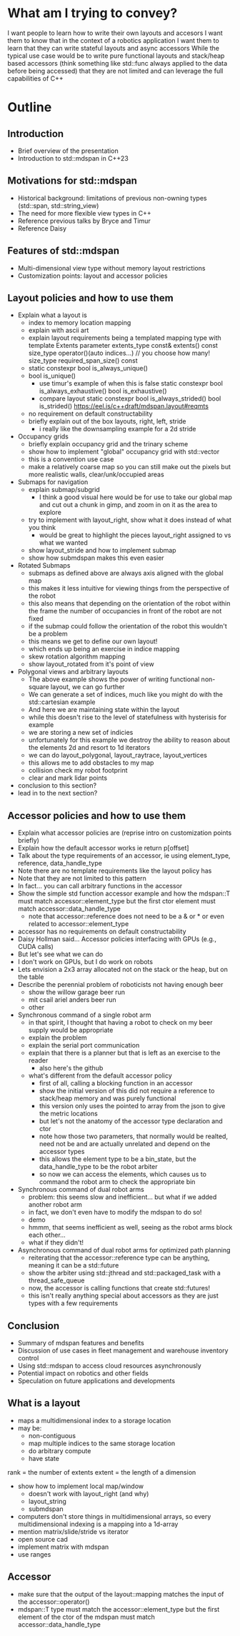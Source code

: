 # What am I trying to convey?
I want people to learn how to write their own layouts and accesors
I want them to know that in the context of a robotics application 
I want them to learn that they can write stateful layouts and async accessors
While the typical use case would be to write pure functional layouts and stack/heap based
accessors (think something like std::func always applied to the data before being accessed)
that they are not limited and can leverage the full capabilities of C++

# Outline
## Introduction
- Brief overview of the presentation
- Introduction to std::mdspan in C++23

## Motivations for std::mdspan
- Historical background: limitations of previous non-owning types (std::span, std::string_view)
- The need for more flexible view types in C++
- Reference previous talks by Bryce and Timur 
- Reference Daisy

## Features of std::mdspan
- Multi-dimensional view type without memory layout restrictions
- Customization points: layout and accessor policies

## Layout policies and how to use them 
- Explain what a layout is 
    - index to memory location mapping 
    - explain with ascii art 
    - explain layout requirements being a templated mapping type with template Extents parameter
        extents_type const& extents() const
        size_type operator()(auto indices...) // you choose how many!
        size_type required_span_size() const
    - static constexpr bool is_always_unique()
    - bool is_unique()
        - use timur's example of when this is false
    static constexpr bool is_always_exhaustive()
    bool is_exhaustive()
        - compare layout
    static constexpr bool is_always_strided()
    bool is_strided()
    https://eel.is/c++draft/mdspan.layout#reqmts
    - no requirement on default constructability
    - briefly explain out of the box layouts, right, left, stride
        - i really like the downsampling example for a 2d stride
- Occupancy grids
    - briefly explain occupancy grid and the trinary scheme
    - show how to implement "global" occupancy grid with std::vector
    - this is a convention use case
    - make a relatively coarse map so you can still make out the pixels
      but more realistic walls, clear/unk/occupied areas
- Submaps for navigation
    - explain submap/subgrid
        - I think a good visual here would be for use to take our global map 
          and cut out a chunk in gimp, and zoom in on it as the area to explore
    - try to implement with layout_right, show what it does instead of what you think
        - would be great to highlight the pieces layout_right assigned to vs what we wanted
    - show layout_stride and how to implement submap
    - show how submdspan makes this even easier
- Rotated Submaps
    - submaps as defined above are always axis aligned with the global map 
    - this makes it less intuitive for viewing things from the perspective of the robot 
    - this also means that depending on the orientation of the robot within the frame 
      the number of occupancies in front of the robot are not fixed
    - if the submap could follow the orientation of the robot this wouldn't be a problem
    - this means we get to define our own layout!
    - which ends up being an exercise in indice mapping 
    - skew rotation algorithm mapping
    - show layout_rotated from it's point of view
- Polygonal views and arbitrary layouts 
    - The above example shows the power of writing functional non-square layout, we can go further
    - We can generate a set of indices, much like you might do with the std::cartesian example 
    - And here we are maintaining state within the layout 
    - while this doesn't rise to the level of statefulness with hysterisis for example 
    - we are storing a new set of indicies
    - unfortunately for this example we destroy the ability to reason about the elements 2d 
      and resort to 1d iterators 
    - we can do layout_polygonal, layout_raytrace, layout_vertices
    - this allows me to add obstacles to my map 
    - collision check my robot footprint
    - clear and mark lidar points
- conclusion to this section?
- lead in to the next section?

## Accessor policies and how to use them
- Explain what accessor policies are (reprise intro on customization points briefly)
- Explain how the default accessor works ie return p[offset]
- Talk about the type requirements of an accessor, ie using element_type, reference, data_handle_type
- Note there are no template requirements like the layout policy has
- Note that they are not limited to this pattern
- In fact... you can call arbitrary functions in the accessor
- Show the simple std function accessor example and how the mdspan::T must match accessor::element_type 
  but the first ctor element must match accessor::data_handle_type
  - note that accessor::reference does not need to be a & or * or even related to accessor::element_type
- accessor has no requirements on default constructability
- Daisy Hollman said... Accessor policies interfacing with GPUs (e.g., CUDA calls)
- But let's see what we can do 
- I don't work on GPUs, but I do work on robots
- Lets envision a 2x3 array allocated not on the stack or the heap, but on the table
- Describe the perennial problem of roboticists not having enough beer
    - show the willow garage beer run 
    - mit csail ariel anders beer run 
    - other
- Synchronous command of a single robot arm
    - in that spirit, I thought that having a robot to check on my beer supply would be appropriate
    - explain the problem 
    - explain the serial port communication 
    - explain that there is a planner but that is left as an exercise to the reader
        - also here's the github
    - what's different from the default accessor policy
        - first of all, calling a blocking function in an accessor
        - show the initial version of this did not require a reference to stack/heap memory and
          was purely functional
        - this version only uses the pointed to array from the json to give the metric locations
        - but let's not the anatomy of the accessor type declaration and ctor 
        - note how those two parameters, that normally would be realted, need not be 
          and are actually unrelated and depend on the accessor types
        - this allows the element type to be a bin_state, but the data_handle_type to be the robot arbiter
        - so now we can access the elements, which causes us to command the robot arm to check the appropriate bin
- Synchronous command of dual robot arms
    - problem: this seems slow and inefficient... but what if we added another robot arm 
    - in fact, we don't even have to modify the mdspan to do so!
    - demo
    - hmmm, that seems inefficient as well, seeing as the robot arms block each other...
    - what if they didn't!
- Asynchronous command of dual robot arms for optimized path planning
    - reiterating that the accessor::reference type can be anything, meaning it can be a std::future
    - show the arbiter using std::jthread and std::packaged_task with a thread_safe_queue
    - now, the accessor is calling functions that create std::futures!
    - this isn't really anything special about accessors as they are just types with a few requirements

## Conclusion
- Summary of mdspan features and benefits
- Discussion of use cases in fleet management and warehouse inventory control
- Using std::mdspan to access cloud resources asynchronously
- Potential impact on robotics and other fields
- Speculation on future applications and developments

## What is a layout
- maps a multidimensional index to a storage location
- may be:
    - non-contiguous
    - map multiple indices to the same storage location
    - do arbitrary compute
    - have state

rank = the number of extents
extent = the length of a dimension

- show how to implement local map/window
    - doesn't work with layout_right (and why)
    - layout_string
    - submdspan
- computers don't store things in multidimensional arrays, so every multidimensional indexing
  is a mapping into a 1d-array
- mention matrix/slide/stride vs iterator
- open source cad
- implement matrix with mdspan
- use ranges

## Accessor
- make sure that the output of the layout::mapping matches the input of the accessor::operator()
- mdspan::T type must match the accessor::element_type but the first element of the ctor
  of the mdspan must match accessor::data_handle_type

